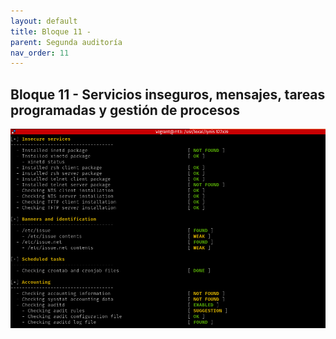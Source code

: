 ```yaml
---
layout: default
title: Bloque 11 -
parent: Segunda auditoría
nav_order: 11
---
```


## Bloque 11 - Servicios inseguros, mensajes, tareas programadas y gestión de procesos

<img src="https://raw.githubusercontent.com/crivmar/crivmar-lynis.github.io/main/assets/images/71.png"/>

